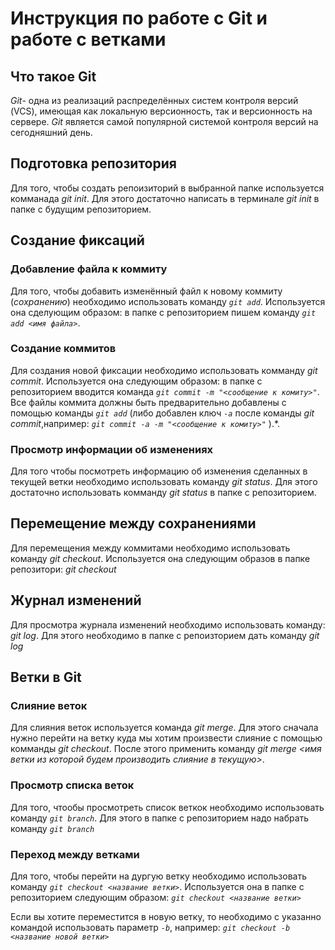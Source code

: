 # Инструкция по работе с Git и работе с ветками

## Что такое Git

*Git*- одна из реализаций распределённых систем контроля версий (VCS), имеющая как локальную версионность, так и версионность на сервере. *Git* является самой популярной системой контроля версий на сегодняшний день.  

## Подготовка репозитория

Для того, чтобы создать репоизиторий в выбранной папке используется комманада *git init*.
Для этого достаточно написать в терминале *git init* в папке с будущим репозиторием.

## Создание фиксаций

### Добавление файла к коммиту

Для того, чтобы добавить изменённый файл к новому коммиту (*сохранению*) необходимо использовать команду *`git add`*. Используется она сделующим образом: в папке с репозиторием пишем команду *`git add <имя файла>`*. 

### Создание коммитов

Для создания новой фиксации необходимо использовать комманду *git commit*. Используется она следующим образом: в папке с репозиторием вводится команда *`git commit -m "<сообщение к комиту>"`*. Все файлы коммита должны быть предварительно добавлены с помощью команды *`git add`* (либо добавлен ключ *`-a`* после команды *git commit*,например: *`git commit -a -m "<сообщение к комиту>"`* ).*.


### Просмотр информации об изменениях

Для того чтобы посмотреть информацию об изменения сделанных в текущей ветки необходимо использовать команду *git status*. Для этого достаточно использовать комманду *git status* в папке с репозиторием.

## Перемещение между сохранениями

Для перемещения между коммитами необходимо использовать команду *git checkout*. Используется она следующим образов в папке репозитори: *git checkout <ID numder>*

## Журнал изменений

Для просмотра журнала изменений необходимо использовать команду: *git log*. Для этого необходимо в папке с репоизторием дать команду *git log*

## Ветки в Git

### Слияние веток

Для слияния веток используется команда *git merge*. Для этого сначала нужно перейти на ветку куда мы хотим произвести слияние с помощью комманды *git checkout*. После этого применить команду *git merge <имя ветки из которой будем производить слияние в текущую>*.

### Просмотр списка веток

Для того, чтообы просмотреть список веткок необходимо использовать команду *`git branch`*. Для этого в папке с репозиторием надо набрать команду *`git branch`*

### Переход между ветками
  
Для того, чтобы перейти на дургую ветку необходимо использовать команду *`git checkout <название ветки>`*. Используется она в папке с репозиторием следующим образом: *`git checkout <название ветки>`*

Если вы хотите переместится в новую ветку, то необходимо с указанно командой использовать параметр *`-b`*, например: _`git checkout -b <название новой ветки>`_ 
  
